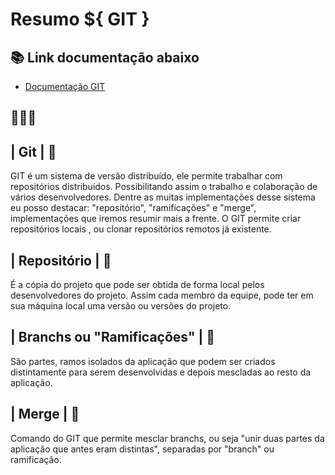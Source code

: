 
# Resumo ${ GIT }

## 📚 Link documentação abaixo

- [Documentação GIT](https://git-scm.com/doc)

## 🧑🏽‍💻 
   ## | Git | 🔨
GIT é um sistema de versão distribuído, ele  permite      trabalhar com repositórios distribuídos. Possibilitando assim o trabalho e colaboração de vários desenvolvedores. Dentre as muitas implementações desse sistema eu posso destacar: "repositório", "ramificações" e "merge", implementações que iremos resumir mais a frente. O GIT permite criar repositórios locais , ou clonar repositórios remotos já existente. 

   ## | Repositório | 🔨
   É a cópia do projeto que pode ser obtida de forma local pelos desenvolvedores do projeto. Assim cada membro da equipe, pode ter em sua máquina local uma versão ou versões do projeto.
 
  ## | Branchs ou "Ramificações" | 🔨 
  São partes, ramos isolados da aplicação que podem ser criados distintamente para serem desenvolvidas e depois mescladas ao resto da aplicação. 

  ## | Merge | 🔨
   Comando do GIT que permite mesclar branchs, ou seja "unir duas partes da aplicação que antes eram distintas", separadas por "branch" ou ramificação. 